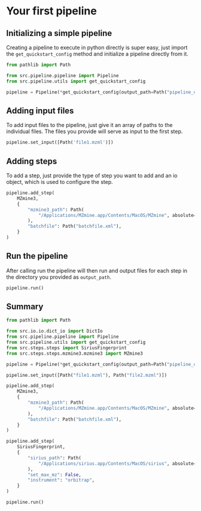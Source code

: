 # Your first pipeline

## Initializing a simple pipeline
Creating a pipeline to execute in python directly is super easy, just import 
the `get_quickstart_config` method and initialize a pipeline directly from it.


```python
from pathlib import Path

from src.pipeline.pipeline import Pipeline
from src.pipeline.utils import get_quickstart_config

pipeline = Pipeline(*get_quickstart_config(output_path=Path("pipeline_output")))
```

## Adding input files
To add input files to the pipeline, just give it an array of paths to the 
individual files. The files you provide will serve as input to the first step.

```python
pipeline.set_input([Path('file1.mzml')])
```

## Adding steps
To add a step, just provide the type of step you want to add and an io 
object, which is used to configure the step.

```python
pipeline.add_step(
    MZmine3,
    {
        "mzmine3_path": Path(
            "/Applications/MZmine.app/Contents/MacOS/MZmine", absolute=True
        ),
        "batchfile": Path("batchfile.xml"),
    }
)
```

## Run the pipeline
After calling run the pipeline will then run and output files for each step 
in the directory you provided as `output_path`.

```python
pipeline.run()
```

## Summary
```python
from pathlib import Path

from src.io.io.dict_io import DictIo
from src.pipeline.pipeline import Pipeline
from src.pipeline.utils import get_quickstart_config
from src.steps.steps import SiriusFingerprint
from src.steps.steps.mzmine3.mzmine3 import MZmine3

pipeline = Pipeline(*get_quickstart_config(output_path=Path("pipeline_output")))

pipeline.set_input([Path("file1.mzml"), Path("file2.mzml")])

pipeline.add_step(
    MZmine3,
    {
        "mzmine3_path": Path(
            "/Applications/MZmine.app/Contents/MacOS/MZmine", absolute=True
        ),
        "batchfile": Path("batchfile.xml"),
    }
)

pipeline.add_step(
    SiriusFingerprint,
    {
        "sirius_path": Path(
            "/Applications/sirius.app/Contents/MacOS/sirius", absolute=True
        ),
        "set_max_mz": False,
        "instrument": "orbitrap",
    }
)

pipeline.run()
```